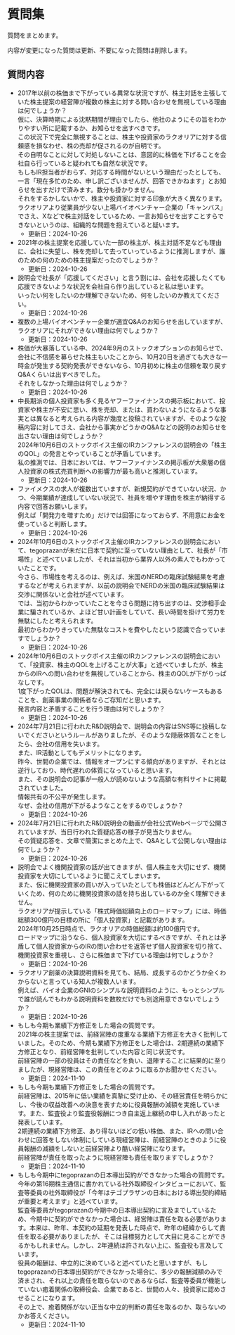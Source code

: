 # 質問集

質問をまとめます。

内容が変更になった質問は更新、不要になった質問は削除します。

## 質問内容

- 2017年以前の株価まで下がっている異常な状況ですが、株主対話を主張していた株主提案の経営陣が複数の株主に対する問い合わせを無視している理由は何でしょうか？  
仮に、決算時期による沈黙期間が理由でしたら、他社のようにその旨をわかりやすい所に記載するか、お知らせを出すべきです。  
この状況下で完全に無視することは、株主や投資家のラクオリアに対する信頼感を損なわせ、株の売却が促されるのが自明です。  
その自明なことに対して対処しないことは、意図的に株価を下げることを会社自ら行っていると疑われても自然な状況です。  
もしもIR担当者がおらず、対応する時間がないという理由だったとしても、一言「現在多忙のため、申し訳ございませんが、回答できかねます」とお知らせを出すだけで済みます。数分も掛かりません。  
それをするかしないかで、株主や投資家に対する印象が大きく異なります。  
ラクオリアより従業員が少ない上場バイオベンチャー企業の「キャンバス」でさえ、Xなどで株主対話をしているため、一言お知らせを出すことすらできないというのは、組織的な問題を抱えていると疑います。
  - 更新日：2024-10-26
- 2021年の株主提案を応援していた一部の株主が、株主対話不足なども理由に、会社に失望し、株を売却して去っていっているように推測しますが、誰のための何のための株主提案だったのでしょうか？
  - 更新日：2024-10-26
- 説明会で社長が「応援してください」と言う割には、会社を応援したくても応援できないような状況を会社自ら作り出していると私は思います。  
いったい何をしたいのか理解できないため、何をしたいのか教えてください。
  - 更新日：2024-10-26
- 複数の上場バイオベンチャー企業が適宜Q&Aのお知らせを出していますが、ラクオリアにそれができない理由は何でしょうか？  
  - 更新日：2024-10-26
- 株価が大暴落している中、2024年9月のストックオプションのお知らせで、会社に不信感を募らせた株主もいたことから、10月20日を過ぎても大きな一時金が発生する契約発表ができないなら、10月初めに株主の信頼を取り戻すQ&Aくらいは出すべきでした。  
それをしなかった理由は何でしょうか？
  - 更新日：2024-10-26
- 中長期派の個人投資家も多く見るヤフーファイナンスの掲示板において、投資家や株主が不安に思い、株を売却、または、買わないようになるような事実とは異なると考えられる内容が幾度と投稿されていますが、そのような投稿内容に対してさえ、会社から事実かどうかのQ&Aなどの説明のお知らせを出さない理由は何でしょうか？  
2024年10月6日のストックボイス主催のIRカンファレンスの説明会の「株主のQOL」の発言とやっていることが矛盾しています。  
私の推測では、日本においては、ヤフーファイナンスの掲示板が大衆層の個人投資家の株式売買判断への影響力が最も高いと推測しています。
  - 更新日：2024-10-26
- ファイメクスの求人が複数出ていますが、新規契約ができていない状況、かつ、今期業績が達成していない状況で、社員を増やす理由を株主が納得する内容で回答お願いします。  
例えば「開発力を増すため」だけでは回答になっておらず、不用意にお金を使っていると判断します。
  - 更新日：2024-10-26
- 2024年10月6日のストックボイス主催のIRカンファレンスの説明会において、tegoprazanが未だに日本で契約に至っていない理由として、社長が「市場性」と述べていましたが、それは当初から業界人以外の素人でもわかっていたことです。  
今さら、市場性を考えるのは、例えば、米国のNERDの臨床試験結果を考慮するなどが考えられますが、以前の説明会でNERDの米国の臨床試験結果は交渉に関係ないと会社が述べています。  
では、当初からわかっていたことを今さら問題に持ち出すのは、交渉相手企業に騙されているか、よほど甘い計画をしていて、長い時間を掛けて労力を無駄にしたと考えられます。  
最初からわかりきっていた無駄なコストを費やしたという認識で合っていますでしょうか？
  - 更新日：2024-10-26
- 2024年10月6日のストックボイス主催のIRカンファレンスの説明会において、「投資家、株主のQOLを上げることが大事」と述べていましたが、株主からのIRへの問い合わせを無視していることから、株主のQOLが下がりっぱなしです。  
1度下がったQOLは、問題が解決されても、完全には戻らないケースもあることを、創薬事業の関係者ならご存知だと思います。  
発言内容と矛盾することを行う理由は何でしょうか？
  - 更新日：2024-10-26
- 2024年7月21日に行われたR&D説明会で、説明会の内容はSNS等に投稿しないでくださいというルールがありましたが、そのような隠蔽体質なことをしたら、会社の信用を失います。  
また、IR活動としてもデメリットになります。  
昨今、世間の企業では、情報をオープンにする傾向がありますが、それとは逆行しており、時代遅れの体質になっていると思います。  
また、その説明会の記事が一般人が読めないような高額な有料サイトに掲載されていました。  
情報共有の不公平が発生します。  
なぜ、会社の信用が下がるようなことをするのでしょうか？
  - 更新日：2024-10-26
- 2024年7月21日に行われたR&D説明会の動画が会社公式Webページで公開されていますが、当日行われた質疑応答の様子が見当たりません。  
その質疑応答を、文章で簡潔にまとめた上で、Q&Aとして公開しない理由は何でしょうか？
  - 更新日：2024-10-26
- 説明会でよく機関投資家の話が出てきますが、個人株主を大切にせず、機関投資家を大切にしているように聞こえてしまいます。  
また、仮に機関投資家の買いが入っていたとしても株価はどんどん下がっていくため、何のために機関投資家の話を持ち出しているのか全く理解できません。  
ラクオリアが提示している「株式時価総額向上のロードマップ」には、時価総額300億円の目標の所に「個人投資家」と記載があります。  
2024年10月25日時点で、ラクオリアの時価総額は約100億円です。  
ロードマップに沿うなら、個人投資家を大切にするべきですが、それとは矛盾して個人投資家からのIRの問い合わせを返答せず個人投資家を切り捨て、機関投資家を重視し、さらに株価まで下げている理由は何でしょうか？
  - 更新日：2024-10-26
- ラクオリア創薬の決算説明資料を見ても、結局、成長するのかどうか全くわからないと言っている知人が複数人います。  
例えば、バイオ企業のGNIのシンプルな説明資料のように、もっとシンプルで誰が読んでもわかる説明資料を数枚だけでも別途用意できないでしょうか？
  - 更新日：2024-10-26
- もしも今期も業績下方修正をした場合の質問です。  
2021年の株主提案では、前経営陣の度重なる業績下方修正を大きく批判していました。そのため、今期も業績下方修正をした場合は、2期連続の業績下方修正となり、前経営陣を批判していた内容と同じ状況です。  
前経営陣の一部の役員はその責任などを負い、退陣することに結果的に至りましたが、現経営陣は、この責任をどのように取るかお聞かせください。
  - 更新日：2024-11-10
- もしも今期も業績下方修正をした場合の質問です。  
前経営陣は、2015年に低い業績を真摯に受け止め、その経営責任を明らかにし、今後の収益改善への決意を表すために役員報酬の減額を実施しています。また、監査役より監査役報酬につき自主返上継続の申し入れがあったと発表しています。  
2期連続の業績下方修正、あり得ないほどの低い株価、また、IRへの問い合わせに回答をしない体制にしている現経営陣は、前経営陣のときのように役員報酬の減額をしないと前経営陣より酷い経営陣になります。  
前経営陣が責任を取ったように現経営陣も責任を取りますでしょうか？
  - 更新日：2024-11-10
- もしも今期中にtegoprazanの日本導出契約ができなかった場合の質問です。  
今年の第16期株主通信に書かれている社外取締役インタビューにおいて、監査等委員の社外取締役が「今年はテゴプラザンの日本における導出契約締結が重要と考えます」と述べています。  
監査等委員がtegoprazanの今期中の日本導出契約に言及までしているため、今期中に契約ができなかった場合は、経営陣は責任を取る必要があります。本来は、昨年、本契約の延期を発表した時点で、昨年の経緯からして責任を取る必要がありましたが、そこは目標努力として大目に見ることができるかもしれません。しかし、2年連続は許されない上に、監査役も言及しています。  
役員の報酬は、中立的に決めていると述べていたと思いますが、もしtegoprazanの日本導出契約ができなかった場合に、多少の報酬減額のみで済まされ、それ以上の責任を取らないのであるならば、監査等委員が機能していない癒着関係の取締役会、企業であると、世間の人々、投資家に認めさせることになります。  
その上で、癒着関係がない正当な中立的判断の責任を取るのか、取らないのかお答えください。
  - 更新日：2024-11-10
